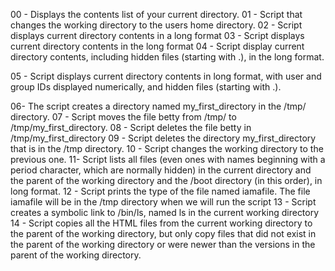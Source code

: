 00 - Displays the contents list of your current directory.
01 - Script that changes the working directory to the users home directory.
02 - Script displays current directory contents in a long format
03 - Script displays current directory contents in the long format
04 - Script display current directory contents, including hidden files (starting with .), in the long format.

05 - Script displays current directory contents in long format, with user and group IDs displayed numerically, and hidden files (starting with .).

06- The script creates a directory named my_first_directory in the /tmp/ directory.
07 - Script moves the file betty from /tmp/ to /tmp/my_first_directory.
08 - Script deletes the file betty in /tmp/my_first_directory
09 - Script deletes the directory my_first_directory that is in the /tmp directory.
10 - Script changes the working directory to the previous one.
11- Script lists all files (even ones with names beginning with a period character, which are normally hidden)
in the current directory and the parent of the working directory and the /boot directory (in this order), in long format.
12 - Script prints the type of the file named iamafile. The file iamafile will be in the /tmp directory when we will run the script
13 - Script creates a symbolic link to /bin/ls, named ls in the current working directory
14 - Script copies all the HTML files from the current working directory to the parent of the working directory,
but only copy files that did not exist in the parent of the working directory or were newer than the versions in the parent of the working directory.